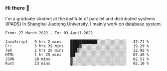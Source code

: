 ### Hi there 👋

I'm a graduate student at the institute of parallel and distributed systems (IPADS) in Shanghai Jiaotong University. I mainly work on database system.

<!--START_SECTION:waka-->

```text
From: 27 March 2022 - To: 03 April 2022

JavaScript   9 hrs 2 mins    ████████████░░░░░░░░░░░░░   47.71 %
C++          3 hrs 39 mins   ████▓░░░░░░░░░░░░░░░░░░░░   19.29 %
TeX          2 hrs 26 mins   ███▒░░░░░░░░░░░░░░░░░░░░░   12.92 %
HTML         1 hr 25 mins    ██░░░░░░░░░░░░░░░░░░░░░░░   07.49 %
JSON         28 mins         ▓░░░░░░░░░░░░░░░░░░░░░░░░   02.51 %
Rust         23 mins         ▓░░░░░░░░░░░░░░░░░░░░░░░░   02.10 %
```

<!--END_SECTION:waka-->

<!--
**yqmmm/yqmmm** is a ✨ _special_ ✨ repository because its `README.md` (this file) appears on your GitHub profile.

Here are some ideas to get you started:

- 🔭 I’m currently working on ...
- 🌱 I’m currently learning ...
- 👯 I’m looking to collaborate on ...
- 🤔 I’m looking for help with ...
- 💬 Ask me about ...
- 📫 How to reach me: ...
- 😄 Pronouns: ...
- ⚡ Fun fact: ...
-->
